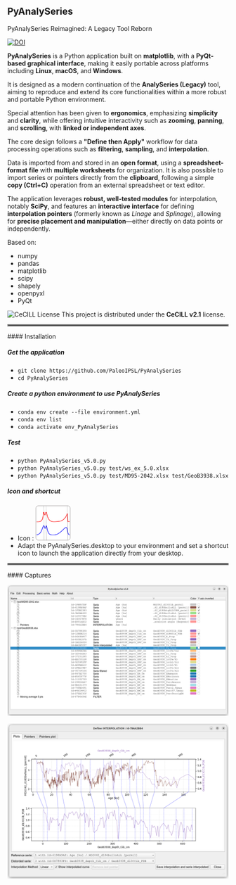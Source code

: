 ## PyAnalySeries

PyAnalySeries Reimagined: A Legacy Tool Reborn

[![DOI](https://zenodo.org/badge/855161808.svg)](https://doi.org/10.5281/zenodo.15225020)

**PyAnalySeries** is a Python application built on **matplotlib**, with a **PyQt-based graphical interface**, making it easily portable across platforms including **Linux**, **macOS**, and **Windows**.

It is designed as a modern continuation of the **AnalySeries (Legacy)** tool, aiming to reproduce and extend its core functionalities within a more robust and portable Python environment.

Special attention has been given to **ergonomics**, emphasizing **simplicity** and **clarity**, while offering intuitive interactivity such as **zooming**, **panning**, and **scrolling**, with **linked or independent axes**.

The core design follows a **"Define then Apply"** workflow for data processing operations such as **filtering**, **sampling**, and **interpolation**.

Data is imported from and stored in an **open format**, using a **spreadsheet-format file** with **multiple worksheets** for organization. It is also possible to import series or pointers directly from the **clipboard**, following a simple **copy (Ctrl+C)** operation from an external spreadsheet or text editor.

The application leverages **robust, well-tested modules** for interpolation, notably **SciPy**, and features an **interactive interface** for defining **interpolation pointers** (formerly known as *Linage* and *Splinage*), allowing for **precise placement and manipulation**—either directly on data points or independently.

Based on:
 * numpy
 * pandas
 * matplotlib
 * scipy
 * shapely
 * openpyxl
 * PyQt

![CeCILL License](https://img.shields.io/badge/license-CeCILL-blue)
This project is distributed under the **CeCILL v2.1** license.  

<hr style="border:2px solid gray">
#### Installation

##### Get the application

 * `git clone https://github.com/PaleoIPSL/PyAnalySeries`
 * `cd PyAnalySeries`

##### Create a python environment to use PyAnalySeries 

 * `conda env create --file environment.yml`
 * `conda env list`
 * `conda activate env_PyAnalySeries`

##### Test

 * `python PyAnalySeries_v5.0.py`
 * `python PyAnalySeries_v5.0.py test/ws_ex_5.0.xlsx`
 * `python PyAnalySeries_v5.0.py test/MD95-2042.xlsx test/GeoB3938.xlsx`

##### Icon and shortcut 

 * Icon : <img src="resources/PyAnalySeries_icon.png" alt="shortcut icon" width="80" />
 * Adapt the PyAnalySeries.desktop to your environment and set a shortcut icon to launch the application directly from your desktop.

<hr style="border:2px solid gray">
#### Captures

![ScreenShot1](capture_01.png) 


![ScreenShot2](capture_02.png) 

